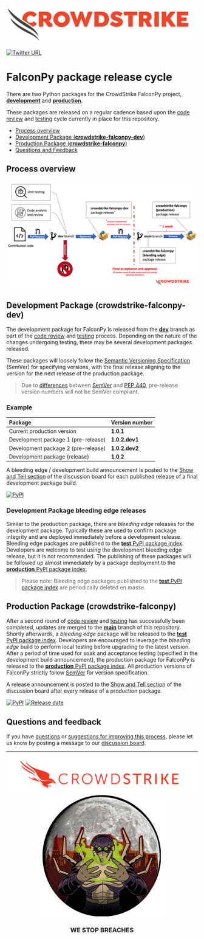 ![CrowdStrike FalconPy](https://raw.githubusercontent.com/CrowdStrike/falconpy/main/docs/asset/cs-logo.png)

[![Twitter URL](https://img.shields.io/twitter/url?label=Follow%20%40CrowdStrike&style=social&url=https%3A%2F%2Ftwitter.com%2FCrowdStrike)](https://twitter.com/CrowdStrike)

# FalconPy package release cycle

There are two Python packages for the CrowdStrike FalconPy project, [__development__](https://pypi.org/project/crowdstrike-falconpy-dev/)
and [__production__](https://pypi.org/project/crowdstrike-falconpy/).

These packages are released on a regular cadence based upon the [code review](https://github.com/CrowdStrike/falconpy/blob/main/CONTRIBUTING.md#code-quality-and-style-linting) and [testing](https://github.com/CrowdStrike/falconpy/blob/main/CONTRIBUTING.md#unit-testing-and-code-coverage) cycle currently in place for this repository.

* [Process overview](#process-overview)
* [Development Package (__crowdstrike-falconpy-dev__)](#development-package-crowdstrike-falconpy-dev)
* [Production Package (__crowdstrike-falconpy__)](#production-package-crowdstrike-falconpy)
* [Questions and Feedback](#questions-and-feedback)

## Process overview
![FalconPy Code Review Process](asset/falconpy_code_review_process.png)

## Development Package (__crowdstrike-falconpy-dev__)
The development package for FalconPy is released from the [__dev__](https://github.com/CrowdStrike/falconpy/tree/dev) branch as part of the [code review](https://github.com/CrowdStrike/falconpy/blob/main/CONTRIBUTING.md#code-quality-and-style-linting) and [testing](https://github.com/CrowdStrike/falconpy/blob/main/CONTRIBUTING.md#unit-testing-and-code-coverage) process. Depending on the nature of the changes undergoing testing, there may be several development packages released.

These packages will loosely follow the [Semantic Versioning Specification](https://semver.org) (SemVer) for specifying versions,
with the final release aligning to the version for the next release of the production package.

> Due to [differences](https://github.com/semver/semver/issues/483) between [SemVer](https://semver.org) and [PEP 440](https://www.python.org/dev/peps/pep-0440/), pre-release version numbers will not be SemVer compliant.

### Example
| Package | Version number |
| :-- | :-- |
| Current production version | __1.0.1__ |
|Development package 1 (pre-release) | __1.0.2.dev1__ |
|Development package 2 (pre-release) | __1.0.2.dev2__ |
|Development package (release) | __1.0.2__ |

A bleeding edge / development build announcement is posted to the [Show and Tell section](https://github.com/CrowdStrike/falconpy/discussions/categories/show-and-tell) of the discussion board for each published release of a final development package build.

[![PyPI](https://img.shields.io/pypi/v/crowdstrike-falconpy-dev?label=development%20version)](https://pypi.org/project/crowdstrike-falconpy-dev/#history)

### Development Package bleeding edge releases
Similar to the production package, there are _bleeding edge_ releases for the development package. Typically these
are used to confirm package integrity and are deployed immediately before a development release. Bleeding edge packages
are published to the [__test__ PyPI package index](https://test.pypi.org). Developers are welcome to test using the development
bleeding edge release, but it is not recommended. The publishing of these packages will be followed up almost immediately by a
package deployment to the [__production__ PyPI package index](https://pypi.org).

> Please note: Bleeding edge packages published to the [__test__ PyPI package index](https://test.pypi.org) are periodically deleted en masse.

## Production Package (__crowdstrike-falconpy__)
After a second round of [code review](https://github.com/CrowdStrike/falconpy/blob/main/CONTRIBUTING.md#code-quality-and-style-linting) and [testing](https://github.com/CrowdStrike/falconpy/blob/main/CONTRIBUTING.md#unit-testing-and-code-coverage) has successfully been completed, updates are merged to the [__main__](https://github.com/CrowdStrike/falconpy/tree/main) branch of this repository. Shortly afterwards, a _bleeding edge_ package will be released to the [__test__ PyPI package index](https://test.pypi.org). Developers are encouraged to leverage the _bleeding edge_ build to perform local testing before upgrading to the latest version. After a period of time used for soak and acceptance testing (specified in the development build announcement), the production package for FalconPy is released to the [__production__ PyPI package index](https://pypi.org). All production versions of FalconPy strictly follow [SemVer](https://semver.org) for version specification.

A release announcement is posted to the [Show and Tell section](https://github.com/CrowdStrike/falconpy/discussions/categories/show-and-tell)
of the discussion board after every release of a production package.

[![PyPI](https://img.shields.io/pypi/v/crowdstrike-falconpy?label=production%20version)](https://pypi.org/project/crowdstrike-falconpy/#history)
[![Release date](https://img.shields.io/github/release-date/CrowdStrike/falconpy)](https://github.com/CrowdStrike/falconpy/releases)

## Questions and feedback
If you have [questions](https://github.com/CrowdStrike/falconpy/discussions/categories/q-a) or [suggestions for improving this process](https://github.com/CrowdStrike/falconpy/discussions/categories/ideas), please let us know by posting a message to our [discussion board](https://github.com/CrowdStrike/falconpy/discussions).

---


<p align="center"><img src="https://raw.githubusercontent.com/CrowdStrike/falconpy/main/docs/asset/cs-logo-footer.png"><BR/><img width="350px" src="https://raw.githubusercontent.com/CrowdStrike/falconpy/main/docs/asset/lunar-wizard.png"></P>
<h3><P align="center">WE STOP BREACHES</P></h3>
